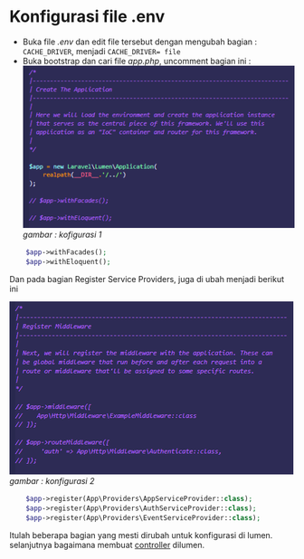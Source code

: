 # Konfigurasi file .env
- Buka file *.env* dan edit file tersebut dengan mengubah bagian : `CACHE_DRIVER`, menjadi `CACHE_DRIVER= file`
- Buka bootstrap dan cari file *app.php*, uncomment bagian ini : 
![configuration1](./images/config-1.png)  
*gambar : kofigurasi 1*

```php
    $app->withFacades();
    $app->withEloquent();
```  
Dan pada bagian Register Service Providers, juga di ubah menjadi berikut ini

![configuration2](./images/config-2.png)  
*gambar : konfigurasi 2*

```php
    $app->register(App\Providers\AppServiceProvider::class);
    $app->register(App\Providers\AuthServiceProvider::class);
    $app->register(App\Providers\EventServiceProvider::class);
```  
Itulah beberapa bagian yang mesti dirubah untuk konfigurasi di lumen.  selanjutnya bagaimana membuat [controller](./membuat-controller.md) dilumen.